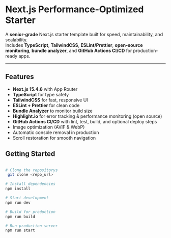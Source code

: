 #  Next.js Performance-Optimized Starter

A **senior-grade** Next.js starter template built for speed, maintainability, and scalability.  
Includes **TypeScript**, **TailwindCSS**, **ESLint/Prettier**, **open-source monitoring**, **bundle analyzer**, and **GitHub Actions CI/CD** for production-ready apps.

---

##  Features

- **Next.js 15.4.6** with App Router
- **TypeScript** for type safety
- **TailwindCSS** for fast, responsive UI
- **ESLint + Prettier** for clean code
- **Bundle Analyzer** to monitor build size
- **Highlight.io** for error tracking & performance monitoring (open source)
- **GitHub Actions CI/CD** with lint, test, build, and optional deploy steps
- Image optimization (AVIF & WebP)
- Automatic console removal in production
- Scroll restoration for smooth navigation


## Getting Started

```bash

# Clone the repositorys
 git clone <repo_url>

# Install dependencies
npm install

# Start development
npm run dev

# Build for production
npm run build

# Run production server
npm run start